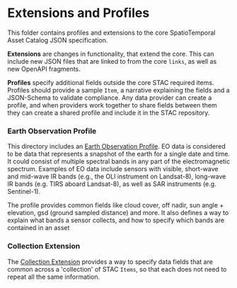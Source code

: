 # Extensions and Profiles

This folder contains profiles and extensions to the core SpatioTemporal Asset Catalog JSON specification. 

**Extensions** are changes in functionality, that extend the core. This can include new JSON files that are linked to from 
the core `links`, as well as new OpenAPI fragments.

**Profiles** specify additional fields outside the core STAC required items. Profiles should provide a sample `Item`, a
narrative explaining the fields and a JSON-Schema to validate compliance. Any data provider can create a profile, and 
when providers work together to share fields between them they can create a shared profile and include it in the STAC
repository.

### Earth Observation Profile

This directory includes an [Earth Observation Profile](stac-eo-spec.md). EO data is considered to be data that represents 
a snapshot of the earth for a single date and time. It could consist of multiple spectral bands in any part of the 
electromagnetic spectrum. Examples of EO data include sensors with visible, short-wave and mid-wave IR bands 
(e.g., the OLI instrument on Landsat-8), long-wave IR bands (e.g. TIRS aboard Landsat-8), as well as SAR instruments 
(e.g. Sentinel-1).

The profile provides common fields like cloud cover, off nadir, sun angle + elevation, gsd (ground sampled distance) and more.
It also defines a way to explain what bands a sensor collects, and how to specify which bands are contained in an asset

### Collection Extension

The [Collection Extension](stac-collection-spec.md) provides a way to specify data fields that are common across a 'collection'
of STAC `Items`, so that each does not need to repeat all the same information. 

